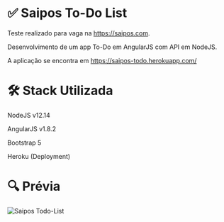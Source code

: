 # ✅ Saipos To-Do List


Teste realizado para vaga na https://saipos.com.

 Desenvolvimento de um app To-Do em AngularJS com API em NodeJS.

 A aplicação se encontra em https://saipos-todo.herokuapp.com/



# 🛠 Stack Utilizada


 NodeJS v12.14

AngularJS v1.8.2

Bootstrap 5

Heroku (Deployment)

# 🔍 Prévia


![Saipos Todo-List](https://i.imgur.com/pGcgmhEl.jpg)

